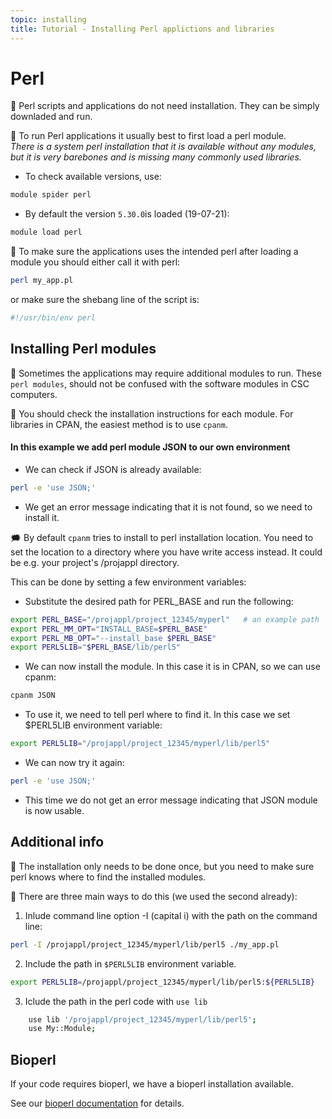 ```yaml
---
topic: installing
title: Tutorial - Installing Perl applictions and libraries
---
```


# Perl

💬 Perl scripts and applications do not need installation. They can 
be simply downladed and run.

💬 To run Perl applications it usually best to first load a perl module.  
*There is a system perl installation that it is available without any modules, but it is very barebones and is missing many commonly used libraries.*

- To check available versions, use:
```bash
module spider perl
```
- By default the version `5.30.0`is loaded (19-07-21):
```bash
module load perl
```

💬 To make sure the applications uses the intended perl after loading a module you should either call it with perl:
```bash
perl my_app.pl
```
or make sure the shebang line of the script is:
```bash
#!/usr/bin/env perl
```

## Installing Perl modules

💬 Sometimes the applications may require additional modules to run. These `perl modules`, should not be confused with the software modules in CSC computers.

💬 You should check the installation instructions for each module. For
libraries in CPAN, the easiest method is to use `cpanm`.

#### In this example we add perl module JSON to our own environment

- We can check if JSON is already available:
```bash
perl -e 'use JSON;'
```
- We get an error message indicating that it is not found, so we need to install it.

🗯 By default `cpanm` tries to install to perl installation location. You need to set the location to a 
directory where you have write access instead. It could be e.g. your project's /projappl directory. 

This can be done by setting a few environment variables:

- Substitute the desired path for PERL_BASE and run the following:
```bash
export PERL_BASE="/projappl/project_12345/myperl"   # an example path
export PERL_MM_OPT="INSTALL_BASE=$PERL_BASE"
export PERL_MB_OPT="--install_base $PERL_BASE"
export PERL5LIB="$PERL_BASE/lib/perl5"
```
- We can now install the module. In this case it is in CPAN, so we can use cpanm:
```bash
cpanm JSON
```

- To use it, we need to tell perl where to find it. In this case we set $PERL5LIB
environment variable: 
```bash
export PERL5LIB="/projappl/project_12345/myperl/lib/perl5"
```
- We can now try it again:
```bash
perl -e 'use JSON;'
```
- This time we do not get an error message indicating that JSON module is now usable.

## Additional info

💬 The installation only needs to be done once, but you need to make sure perl knows where to find 
the installed modules.

💭 There are three main ways to do this (we used the second already):
1. Inlude command line option -I (capital i) with the path on the command line:
```bash
perl -I /projappl/project_12345/myperl/lib/perl5 ./my_app.pl
```
2. Include the path in `$PERL5LIB` environment variable.
```bash
export PERL5LIB=/projappl/project_12345/myperl/lib/perl5:${PERL5LIB}
```
3. Iclude the path in the perl code with `use lib`
```bash
    use lib '/projappl/project_12345/myperl/lib/perl5';
    use My::Module;
```

## Bioperl
If your code requires bioperl, we have a bioperl installation available.

See our [bioperl documentation](https://docs.csc.fi/apps/bioperl/) for details.

